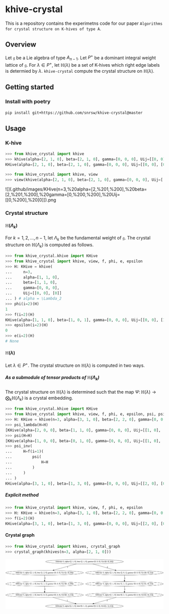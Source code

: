 # khive-crystal

This is a repository contains the experimetns code for our paper `Algorithms for crystal structure on K-hives of type A`.

## Overview

Let $\mathfrak{g}$ be a Lie algebra of type $A_{n-1}$. Let $P^+$ be a dominant integral weight lattice of $\mathfrak{g}$. For $\lambda \in P^+$, let $\mathbb{H}(\lambda)$ be a set of K-hives which right edge labels is determied by $\lambda$.
`khive-crystal` compute the crystal structure on $\mathbb{H}(\lambda)$.

## Getting started

### Install with poetry

```bash
pip install git+https://github.com/snrsw/khive-crystal@master
```

## Usage

### K-hive

```python
>>> from khive_crystal import khive
>>> khive(alpha=[2, 1, 0], beta=[2, 1, 0], gamma=[0, 0, 0], Uij=[[0, 0], [0]])
KHive(alpha=[2, 1, 0], beta=[2, 1, 0], gamma=[0, 0, 0], Uij=[[0, 0], [0]])
```

```python
>>> from khive_crystal import khive, view
>>> view(khive(alpha=[2, 1, 0], beta=[2, 1, 0], gamma=[0, 0, 0], Uij=[[0, 0], [0]]))
```

![](.github/images/KHive(n=3,%20alpha=[2,%201,%200],%20beta=[2,%201,%200],%20gamma=[0,%200,%200],%20Uij=[[0,%200],%20[0]]).png

### Crystal structure

#### $\mathbb{H}(\Lambda_k)$

For $k = 1, 2, \dots, n-1$, let $\Lambda_k$ be the fundamental weight of $\mathfrak{g}$.
The crystal structure on $\mathbb{H}(\Lambda_k)$ is computed as follows.

```python
>>> from khive_crystal.khive import KHive
>>> from khive_crystal import khive, view, f, phi, e, epsilon
>>> H: KHive = khive(
...     n=3,
...     alpha=[1, 1, 0],
...     beta=[1, 1, 0],
...     gamma=[0, 0, 0],
...     Uij=[[0, 0], [0]]
... ) # alpha = \Lambda_2
>>> phi(i=2)(H)
1
>>> f(i=2)(H)
KHive(alpha=[1, 1, 0], beta=[1, 0, 1], gamma=[0, 0, 0], Uij=[[0, 0], [1]])
>>> epsilon(i=2)(H)
0
>>> e(i=2)(H)
# None
```

#### $\mathbb{H}(\lambda)$

Let $\lambda \in P^+$.
The crystal structure on $\mathbb{H}(\lambda)$ is computed in two ways.

##### As a submodule of tensor products of $\mathbb{H}(\Lambda_k)$

The crystal structure on $\mathbb{H}(\lambda)$ is determined such that the map $\Psi \colon \mathbb{H}(\lambda) \to \bigotimes_{k} \mathbb{H}(\Lambda_k)$ is a crystal embedding.

```python
>>> from khive_crystal.khive import KHive
>>> from khive_crystal import khive, view, f, phi, e, epsilon, psi, psi_lambda
>>> H: KHive = khive(n=3, alpha=[3, 1, 0], beta=[2, 2, 0], gamma=[0, 0, 0], Uij=[[1, 0], [0]])
>>> psi_lambda(H=H)
[KHive(alpha=[2, 0, 0], beta=[1, 1, 0], gamma=[0, 0, 0], Uij=[[1, 0], [0]]), KHive(alpha=[1, 1, 0], beta=[1, 1, 0], gamma=[0, 0, 0], Uij=[[0, 0], [0]])]
>>> psi(H=H)
[KHive(alpha=[1, 0, 0], beta=[0, 1, 0], gamma=[0, 0, 0], Uij=[[1, 0], [0]]), KHive(alpha=[1, 0, 0], beta=[1, 0, 0], gamma=[0, 0, 0], Uij=[[0, 0], [0]]), KHive(alpha=[1, 1, 0], beta=[1, 1, 0], gamma=[0, 0, 0], Uij=[[0, 0], [0]])]
>>> psi_inv(
...     H=f(i=1)(
...         psi(
...             H=H
...         )
...     )
... )
KHive(alpha=[3, 1, 0], beta=[1, 3, 0], gamma=[0, 0, 0], Uij=[[2, 0], [0]])
```

##### Explicit method

```python
>>> from khive_crystal import khive, view, f, phi, e, epsilon
>>> H: KHive = khive(n=3, alpha=[3, 1, 0], beta=[2, 2, 0], gamma=[0, 0, 0], Uij=[[1, 0], [0]])
>>> f(i=2)(H)
KHive(alpha=[3, 1, 0], beta=[1, 3, 0], gamma=[0, 0, 0], Uij=[[2, 0], [0]])
```

#### Crystal graph

```python
>>> from khive_crystal import khives, crystal_graph
>>> crystal_graph(khives(n=3, alpha=[2, 1, 0]))
```

![](<.github/images/khives(n=3,%20alpha=[2,%201,%200]).png>)
